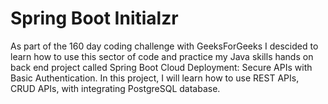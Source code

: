 # Spring Boot Initialzr
As part of the 160 day coding challenge with GeeksForGeeks I descided to learn how to use this sector of code and practice my Java skills hands on back end project called 
Spring Boot Cloud Deployment: Secure APIs with Basic Authentication.  In this project, I will learn how to use REST APIs, CRUD APIs, with integrating PostgreSQL database. 
